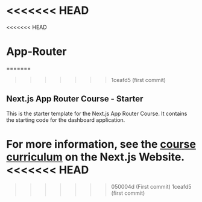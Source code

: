 <<<<<<< HEAD
=======
<<<<<<< HEAD
# App-Router
=======
>>>>>>> 1ceafd5 (first commit)
## Next.js App Router Course - Starter

This is the starter template for the Next.js App Router Course. It contains the starting code for the dashboard application.

For more information, see the [course curriculum](https://nextjs.org/learn) on the Next.js Website.
<<<<<<< HEAD
=======
>>>>>>> 050004d (First commit)
>>>>>>> 1ceafd5 (first commit)
